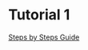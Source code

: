 # Tutorial 1

[Steps by Steps Guide](https://www.cyberlink.com/learning/photodirector-photo-editing-software/1208/creating-a-composite-with-blending-modes)